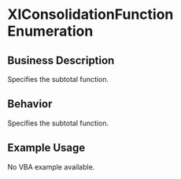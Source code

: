 # XlConsolidationFunction Enumeration

## Business Description
Specifies the subtotal function.

## Behavior
Specifies the subtotal function.

## Example Usage
No VBA example available.